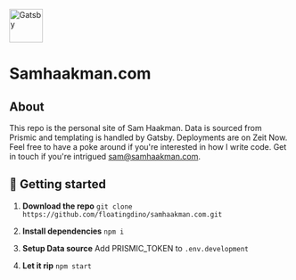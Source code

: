 <p>
  <a href="https://www.gatsbyjs.org">
    <img alt="Gatsby" src="https://www.gatsbyjs.org/monogram.svg" width="60" />
  </a>
</p>
<h1>
  Samhaakman.com
</h1>

## About

This repo is the personal site of Sam Haakman. Data is sourced from Prismic and templating is handled by Gatsby. Deployments are on Zeit Now.
Feel free to have a poke around if you're interested in how I write code.
Get in touch if you're intrigued [sam@samhaakman.com](mailto:sam@samhaakman.com).

## 🚀 Getting started

1. **Download the repo**
   `git clone https://github.com/floatingdino/samhaakman.com.git`

2. **Install dependencies**
   `npm i`

3. **Setup Data source**
   Add PRISMIC_TOKEN to `.env.development`

4. **Let it rip**
   `npm start`
